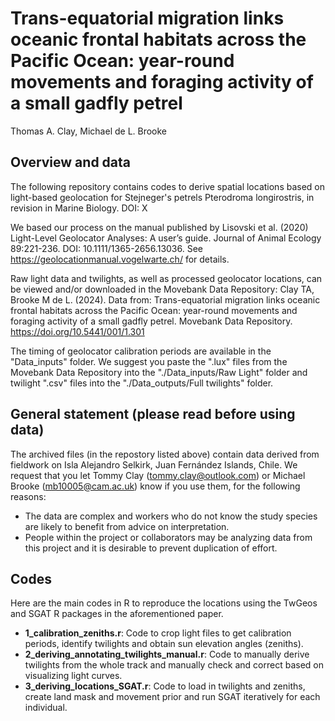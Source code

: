 # Trans-equatorial migration links oceanic frontal habitats across the Pacific Ocean: year-round movements and foraging activity of a small gadfly petrel 

Thomas A. Clay, Michael de L. Brooke

## Overview and data

The following repository contains codes to derive spatial locations based on light-based geolocation for Stejneger's petrels Pterodroma longirostris, in revision in Marine Biology. DOI: X

We based our process on the manual published by Lisovski et al. (2020) Light-Level Geolocator Analyses: A user’s guide. Journal of Animal Ecology 89:221-236. DOI: 10.1111/1365-2656.13036. See https://geolocationmanual.vogelwarte.ch/ for details. 

Raw light data and twilights, as well as processed geolocator locations, can be viewed and/or downloaded in the Movebank Data Repository: Clay TA, Brooke M de L. (2024). Data from: Trans-equatorial migration links oceanic frontal habitats across the Pacific Ocean: year-round movements and foraging activity of a small gadfly petrel. Movebank Data Repository. https://doi.org/10.5441/001/1.301

The timing of geolocator calibration periods are available in the "Data_inputs" folder. We suggest you paste the ".lux" files from the Movebank Data Repository into the "./Data_inputs/Raw Light" folder and twilight ".csv" files into the "./Data_outputs/Full twilights" folder.

## General statement (please read before using data)

The archived files (in the repostory listed above) contain data derived from fieldwork on Isla Alejandro Selkirk, Juan Fernández Islands, Chile. We request that you let Tommy Clay (tommy.clay@outlook.com) or Michael Brooke (mb10005@cam.ac.uk) know if you use them, for the following reasons:
- The data are complex and workers who do not know the study species are likely to benefit from advice on interpretation.
- People within the project or collaborators may be analyzing data from this project and it is desirable to prevent duplication of effort.

## Codes

Here are the main codes in R to reproduce the locations using the TwGeos and SGAT R packages in the aforementioned paper.

- **1_calibration_zeniths.r**: Code to crop light files to get calibration periods, identify twilights and obtain sun elevation angles (zeniths).
- **2_deriving_annotating_twilights_manual.r**: Code to manually derive twilights from the whole track and manually check and correct based on visualizing light curves.
- **3_deriving_locations_SGAT.r**: Code to load in twilights and zeniths, create land mask and movement prior and run SGAT iteratively for each individual. 
